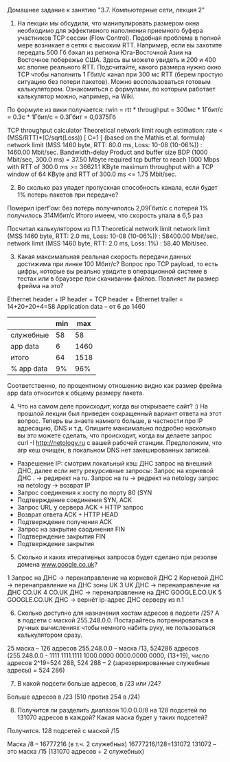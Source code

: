 Домашнее задание к занятию "3.7. Компьютерные сети, лекция 2"
1.	На лекции мы обсудили, что манипулировать размером окна необходимо для эффективного наполнения приемного буфера участников TCP сессии (Flow Control). Подобная проблема в полной мере возникает в сетях с высоким RTT. Например, если вы захотите передать 500 Гб бэкап из региона Юга-Восточной Азии на Восточное побережье США. Здесь вы можете увидеть и 200 и 400 мс вполне реального RTT. Подсчитайте, какого размера нужно окно TCP чтобы наполнить 1 Гбит/с канал при 300 мс RTT (берем простую ситуацию без потери пакетов). Можно воспользоваться готовым калькулятором. Ознакомиться с формулами, по которым работает калькулятор можно, например, на Wiki.

По формуле из вики получается:
rwin = rtt * throughput = 300мс * 1Гбит/с = 0.3с * 1Гбит/с = 0.3Гбит = 0,0375Гб

TCP throughput calculator
Theoretical network limit
rough estimation: rate < (MSS/RTT)*(C/sqrt(Loss)) [ C=1 ] (based on the Mathis et.al. formula)
network limit (MSS 1460 byte, RTT: 80.0 ms, Loss: 10-08 (10-06%)) : 1460.00 Mbit/sec.
Bandwidth-delay Product and buffer size
BDP (1000 Mbit/sec, 300.0 ms) = 37.50 Mbyte
required tcp buffer to reach 1000 Mbps with RTT of 300.0 ms >= 36621.1 KByte 
maximum throughput with a TCP window of 64 KByte and RTT of 300.0 ms <= 1.75 Mbit/sec.

2.	Во сколько раз упадет пропускная способность канала, если будет 1% потерь пакетов при передаче?

Померил iperf’ом:
без потерь получилолсь 2,09Гбит/с
с потерей 1% получилось 314Мбит/с
Итого имеем, что скорость упала в 6,5 раз

Посчитал калькулятором из П.1
Theoretical network limit
network limit (MSS 1460 byte, RTT: 2.0 ms, Loss: 10-08 (10-06%)) : 58400.00 Mbit/sec.
network limit (MSS 1460 byte, RTT: 2.0 ms, Loss: 1%) : 58.40 Mbit/sec.


3.	Какая максимальная реальная скорость передачи данных достижима при линке 100 Мбит/с? Вопрос про TCP payload, то есть цифры, которые вы реально увидите в операционной системе в тестах или в браузере при скачивании файлов. Повлияет ли размер фрейма на это?
	

Ethernet header + IP header + TCP header + Ethernet trailer = 14+20+20+4=58
Application data – от 6 до 1460

|            | min | max  |
|------------|-----|------|
| служебные  | 58  | 58   |
| app data   | 6   | 1460 |
| итого      | 64  | 1518 |
| % app data | 9%  | 96%  |

Соответственно, по процентному отношению видно как размер фрейма app data относится к общему размеру пакета.  

4.	Что на самом деле происходит, когда вы открываете сайт? :) На прошлой лекции был приведен сокращенный вариант ответа на этот вопрос. Теперь вы знаете намного больше, в частности про IP адресацию, DNS и т.д. Опишите максимально подробно насколько вы это можете сделать, что происходит, когда вы делаете запрос curl -I http://netology.ru с вашей рабочей станции. Предположим, что arp кеш очищен, в локальном DNS нет закешированных записей.

- Разрешение IP:
	смотрим локальный кэш ДНС
	запрос на внешний ДНС, далее если нету рекурсивные запросы:
		Запрос на корневой ДНС . -> редирект на ru.
		Запрос на ru -> редрект на netology
		запрос на netology -> возврат IP
- Запрос соединения к хосту по порту 80 (SYN
- Подтверждение соединения SYN, ACK
- Запрос URL у сервера ACK + HTTP запрос
- Возврат ответа ACK + HTTP HEAD
- Подтверждение получения ACK
- Запрос на закрытие саодинения FIN
- Подтверждение закрытия FIN
- Подтверждение закрытия



5.	Сколько и каких итеративных запросов будет сделано при резолве домена www.google.co.uk?

1 Запрос на ДНС -> перенаправление на корневой ДНС
2 Корневой ДНС -> перенаправление на ДНС зоны UK
3 UK ДНС -> перенаправление на ДНС CO.UK
4 CO.UK ДНС -> перенаправление на ДНС GOOGLE.CO.UK
5 GOOGLE.CO.UK ДНС -> вернёт ip-адрес ДНС серверу из п.1


6.	Сколько доступно для назначения хостам адресов в подсети /25? А в подсети с маской 255.248.0.0. Постарайтесь потренироваться в ручных вычислениях чтобы немного набить руку, не пользоваться калькулятором сразу.

25 маска – 126 адресов 
255.248.0.0 – маска /13, 524286 адресов (255.248.0.0 - 1111 1111.1111 1000.0000 0000.0000 0000, (13+19), число адресов 2^19=524 288, 524 288 – 2 (зарезервированные служебные адресы) = 524 286)


7.	В какой подсети больше адресов, в /23 или /24?

Больше адресов в /23 (510 против 254 в /24)

8.	Получится ли разделить диапазон 10.0.0.0/8 на 128 подсетей по 131070 адресов в каждой? Какая маска будет у таких подсетей?

Получится. 128 подсетей с маской /15

Маска /8 – 16777216 (в т.ч. 2 служебных)
16777216/128=131072
131072 – это маска /15 (131070 адресов + 2 служебных)


